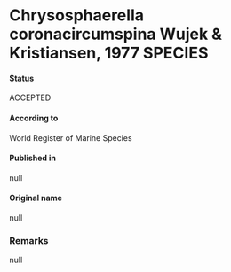 Chrysosphaerella coronacircumspina Wujek & Kristiansen, 1977 SPECIES
=======

#### Status
ACCEPTED

#### According to
World Register of Marine Species

#### Published in
null

#### Original name
null

### Remarks
null